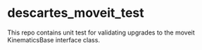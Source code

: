 # descartes_moveit_test
This repo contains unit test for validating upgrades to the moveit KinematicsBase interface class.
